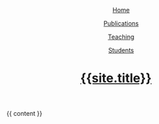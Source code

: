 ---
---
<!DOCTYPE html>
<html>
<head>
  <meta charset="utf-8">
  <meta name="viewport" content="width=device-width, initial-scale=1">
  <title>{{ page.title }} - {{site.title}}</title>
</head>

<body>
<header>
    <nav>
        <ul>
            <a href="{{site.baseurl}}/">Home</a></p>
            <a href="{{site.baseurl}}/publications">Publications</a></p>
            <a href="{{site.baseurl}}/teaching">Teaching</a></p>
            <a href="{{site.baseurl}}/students">Students</a></p>
        </ul>
    </nav>
    <a class="title-a" href="{{site.baseurl}}/"><h1 class="title">{{site.title}}</h1></a>
</header>
      
  
  {{ content }}
